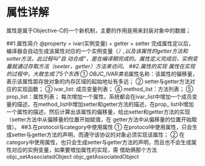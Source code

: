 # 属性详解
属性是属于Objective-C的一个新机制，主要的作用是用来封装对象中的数据；

##1.属性简介
        @property = ivar(实例变量) + getter + setter
        完成属性定以后，编译器会自动生成该属性对应的一个实例变量（_<key>）,以及该属性的getter方法和setter方法，此过程叫“自
    动合成”，是在编译期完成的。属性定义完成后，实例变量就通过存取方法（seeter，getter）方法来访问。
##2.属性的实现
    属性在实现的过程中，大致生成了5个东西
    ① OBJC_IVAR_$类名$属性名称：该属性的偏移量，表示该属性距存放对象的内存区域的起始地址有多远；
    ② setter与getter方法对应的实现函数；
    ③ ivar_list: 成员变量列表；
    ④ method_list：方法列表；
    ⑤ prop_list：属性列表；
    每次增加一个属性，系统都会在ivar_list中增加一个成员变量的描述，在method_list中增加setter和getter方法的描述，在prop_
    list中增加一个属性的描述，然后计算出该属性的偏移量，给出setter和getter方法的实现（setter方法中从偏移量的位置开始赋值，在
    getter方法中从偏移量的位置开始取值）。
##3.在protocol与category中使用属性
    ① 在protocol中使用属性，只会生成setter与getter方法的声明，而遵守该协议的对象必须实现该属性；
    ② 在category中使用属性，也只会生成setter与getter方法的声明，而且也不会生成属性对应的实例变量，如果要增加属性的实现，需
    借助俩那个方法
        objc_setAssociatedObject
        objc_getAssociatedObject
